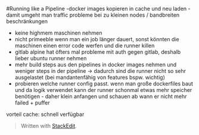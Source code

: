 ﻿
#Running like a Pipeline
-docker images kopieren in cache und neu laden - damit umgeht man traffic probleme bei zu kleinen nodes / bandbreiten beschränkungen
- keine highmem maschinen nehmen
- nicht primeeble wenn man ein job länger dauert, sonst könnten die maschinen einen error code werfen und die runner killen
- gitlab alpine hat öfters mal probleme mit auth gegen gitlab, deshalb lieber ubuntu runner nehmen
- mehr build steps aus den pipelines in docker images nehmen und weniger steps in der pipeline -> dadurch sind die runner nicht so sehr ausgelastet (bei mandantenfähig von features bspw. wichtig)
- probieren welche runner config passt. wenn man große dockerfiles baut und da logik verwendet kann der runner schonmal etwas mehr speicher benötigen - daher klein anfangen und schauen ab wann er nicht mehr failed + puffer 

vorteil cache:
schnell verfügbar

> Written with [StackEdit](https://stackedit.io/).
